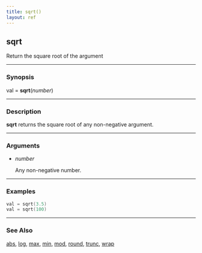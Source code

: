 ```yaml
---
title: sqrt()
layout: ref
---
```


## sqrt

Return the square root of the argument

-----

### Synopsis

val = **sqrt**(*number*)

-----

### Description

**sqrt** returns the square root of any non-negative argument.

-----

### Arguments

  - <span id="item_base">*number*</span>  
      
    Any non-negative number. 

-----

### Examples

```cpp
val = sqrt(3.5)
val = sqrt(100)
```

-----

### See Also

[abs](abs.html), [log](log.html), [max](max.html), [min](min.html),
[mod](mod.html), [round](round.html), [trunc](trunc.html),
[wrap](wrap.html)

